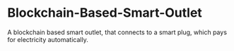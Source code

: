# Blockchain-Based-Smart-Outlet
A blockchain based smart outlet, that connects to a smart plug, which pays for electricity automatically.
